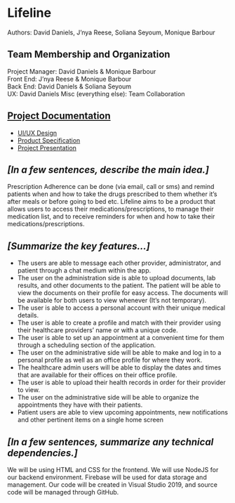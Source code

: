 # Lifeline
Authors: David Daniels, J’nya Reese, Soliana Seyoum, Monique Barbour

## Team Membership and Organization
Project Manager: David Daniels & Monique Barbour\
Front End: J’nya Reese & Monique Barbour\
Back End: David Daniels & Soliana Seyoum\
UX: David Daniels
Misc (everything else): Team Collaboration


## [Project Documentation](https://drive.google.com/drive/folders/1ZbLiPScK3ReWsl1CGRjcP-Iq8eLm9HL1)
* [UI/UX Design](https://www.figma.com/file/SDANd5ddy1jzR42dDCZa8W/Lifeline?node-id=0%3A1)
* [Product Specification](https://docs.google.com/document/d/1ZaqEpnKljL5Ca9Kp0x9iij6Wm4dadjyRaJ3JL3T_OSE/edit)
* [Project Presentation](https://docs.google.com/presentation/d/1TvWf1PetzEiqNXGF_uOc7lWw-wGutMRUGt54bkB329Q/edit#slide=id.p)

## *[In a few sentences, describe the main idea.]*
Prescription Adherence can be done (via email, call or sms) and remind patients when and how to take the drugs prescribed to them whether it’s after meals or before going to bed etc. Lifeline aims to be a product that allows users to access their medications/prescriptions, to manage their medication list, and to receive reminders for when and how to take their medications/prescriptions.

## *[Summarize the key features...]*
- The users are able to message each other provider, administrator, and patient through a chat medium within the app.
- The user on the administration side is able to upload documents, lab results, and other documents to the patient. The patient will be able to view the documents on their profile for easy access. The documents will be available for both users to view whenever (It’s not temporary).
- The user is able to access a personal account with their unique medical details.
- The user is able to create a profile and match with their provider using their healthcare providers’ name or with a unique code.
- The user is able to set up an appointment at a convenient time for them through a scheduling section of the application.
- The user on the administrative side will be able to make and log in to a personal profile as well as an office profile for where they work.
- The healthcare admin users will be able to display the dates and times that are available for their offices on their office profile. 
- The user is able to upload their health records in order for their provider to view.
- The user on the administrative side will be able to organize the appointments they have with their patients.
- Patient users are able to view upcoming appointments, new notifications and other pertinent items on a single home screen

## *[In a few sentences, summarize any technical dependencies.]*
We will be using HTML and CSS for the frontend. We will use NodeJS for our backend environment. Firebase will be used for data storage and management. Our code will be created in Visual Studio 2019, and source code will be managed through GitHub.

